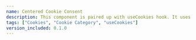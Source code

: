 ```yaml
---
name: Centered Cookie Consent
description: This component is paired up with useCookies hook. It uses the useCookies hook to be familiar with the categories of the cookie the user has accepted. This component is a cookie consent prompt and with the `useCookies` hook, you can add the cookies according to the category that the user has accepted. If the user has not accepted that cookie category, it won't be used.
tags: ["Cookies", "Cookie Category", "useCookies"]
version_included: 0.1.0
---
```

